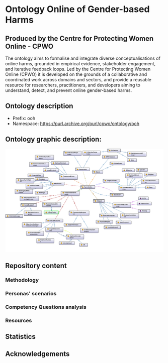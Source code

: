 # Ontology Online of Gender-based Harms
## Produced by the Centre for Protecting Women Online - CPWO

The ontology aims to formalise and integrate diverse conceptualisations of online harms, grounded in empirical evidence, stakeholder engagement, and iterative feedback loops. 
Led by the Centre for Protecting Women Online (CPWO) it is developed on the grounds of a collaborative and coordinated work across domains and sectors, and provide a reusable resource for researchers, practitioners, and developers aiming to understand, detect, and prevent online gender-based harms.

## Ontology description

- Prefix: ooh
- Namespace: https://purl.archive.org/purl/cpwo/ontology/ooh


## Ontology graphic description:


![Ontology of Online Gender-based Harms](Ontology/ooh-ontology-long-version.png?raw=true "Ontology of Online Gender-based Harms")

## Repository content

### Methodology


### Personas' scenarios


### Competency Questions analysis

### Resources


## Statistics

## Acknowledgements

